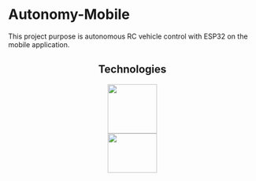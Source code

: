 # Autonomy-Mobile
This project purpose is autonomous RC vehicle control with ESP32 on the mobile application.


<h2 align="center">Technologies</h2>
<p align="center">
  <img src="https://logos-world.net/wp-content/uploads/2023/08/React-Symbol.png" width="100" height="auto"> <br>
  <img src="https://d2t1xqejof9utc.cloudfront.net/screenshots/pics/5774ec41324302a9a98a9891f1ff1f35/large.JPG" width="100" height="80> <br>
  <img src="https://upload.wikimedia.org/wikipedia/commons/thumb/1/18/ISO_C%2B%2B_Logo.svg/1822px-ISO_C%2B%2B_Logo.svg.png" width="70" height="80">
</p>
